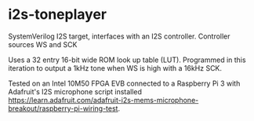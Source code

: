 # i2s-toneplayer
SystemVerilog I2S target, interfaces with an I2S controller.  Controller sources WS and SCK

Uses a 32 entry 16-bit wide ROM look up table (LUT).  Programmed in this iteration to output a 1kHz tone when WS is high with a 16kHz SCK.

Tested on an Intel 10M50 FPGA EVB connected to a Raspberry Pi 3 with Adafruit's I2S microphone script installed https://learn.adafruit.com/adafruit-i2s-mems-microphone-breakout/raspberry-pi-wiring-test.
